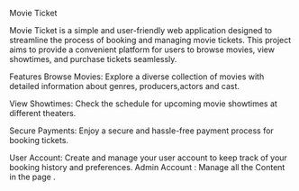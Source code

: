 Movie Ticket

Movie Ticket is a simple and user-friendly web application designed to streamline the process of booking and managing movie tickets. This project aims to provide a convenient platform for users to browse movies, view showtimes, and purchase tickets seamlessly.

Features
Browse Movies: Explore a diverse collection of movies with detailed information about genres, producers,actors and cast.

View Showtimes: Check the schedule for upcoming movie showtimes at different theaters.

Secure Payments: Enjoy a secure and hassle-free payment process for booking tickets.

User Account: Create and manage your user account to keep track of your booking history and preferences.
Admin Account : Manage all the Content in the page .
